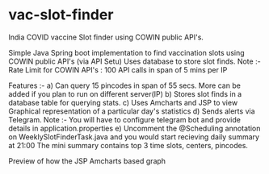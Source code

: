 # vac-slot-finder
India COVID vaccine Slot finder using COWIN public API's.

Simple Java Spring boot implementation to find vaccination slots using COWIN public API's (via API Setu)
Uses database to store slot finds.
Note :- Rate Limit for COWIN API's : 100 API calls in span of 5 mins per IP

Features :-
a) Can query 15 pincodes in span of 55 secs. More can be added if you plan to run on different server(IP)
b) Stores slot finds in a database table for querying stats.
c) Uses Amcharts and JSP to view Graphical representation of a particular day's statistics
d) Sends alerts via Telegram. Note :- You will have to configure telegram bot and provide details in application.properties
e) Uncomment the @Scheduling annotation on WeeklySlotFinderTask.java and you would start recieving daily summary at 21:00
   The mini summary contains top 3 time slots, centers, pincodes.
  
  Preview of how the JSP Amcharts based graph
  
  
